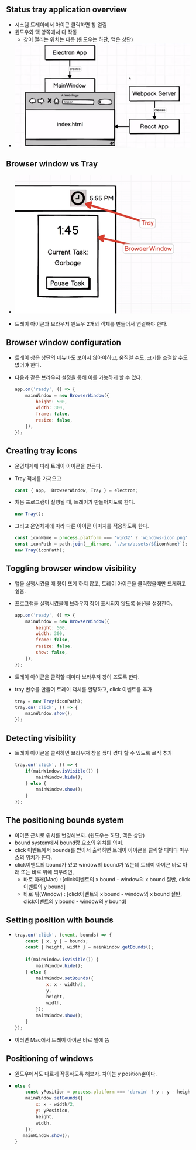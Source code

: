 ## Status tray application overview

- 시스템 트레이에서 아이콘 클릭하면 창 열림
- 윈도우와 맥 양쪽에서 다 작동
  - 창이 열리는 위치는 다름 (윈도우는 하단, 맥은 상단)
- ![status-tray](./images/status-tray.png)

## Browser window vs Tray

- ![status-tray2](.\images\status-tray2.png)

- 트레이 아이콘과 브라우저 윈도우 2개의 객체를 만들어서 연결해야 한다.

## Browser window configuration

- 트레이 창은 상단의 메뉴바도 보이지 않아야하고, 움직일 수도, 크기를 조절할 수도 없어야 한다.

- 다음과 같은 브라우저 설정을 통해 이를 가능하게 할 수 있다.

  ```javascript
  app.on('ready', () => {
      mainWindow = new BrowserWindow({
          height: 500,
          width: 300,
          frame: false,
          resize: false,
      });
  });
  ```

## Creating tray icons

- 운영체제에 따라 트레이 아이콘을 만든다.

- Tray 객체를 가져오고

  ```javascript
  const { app,  BrowserWindow, Tray } = electron;
  ```

- 처음 프로그램이 실행될 때, 트레이가 만들어지도록 한다.

  ```javascript
  new Tray();
  ```

- 그리고 운영체제에 따라 다른 아이콘 이미지를 적용하도록 한다.

  ```javascript
  const iconName = process.platform === 'win32' ? 'windows-icon.png' : 'iconTemplate.png';
  const iconPath = path.join(__dirname, `./src/assets/${iconName}`);
  new Tray(iconPath);
  ```

## Toggling browser window visibility

- 앱을 실행시켰을 때 창이 뜨게 하지 않고, 트레이 아이콘을 클릭했을때만 뜨게하고 싶음.

- 프로그램을 실행시켰을때 브라우저 창이 표시되지 않도록 옵션을 설정한다.

  ```javascript
  app.on('ready', () => {
      mainWindow = new BrowserWindow({
          height: 500,
          width: 300,
          frame: false,
          resize: false,
          show: false,
      });
  });
  ```

- 트레이 아이콘을 클릭할 때마다 브라우저 창이 뜨도록 한다.

- tray 변수를 만들어 트레이 객체를 할당하고, click 이벤트를 추가

  ```javascript
  tray = new Tray(iconPath);
  tray.on('click', () => {
      mainWindow.show();
  });
  ```

## Detecting visibility

- 트레이 아이콘을 클릭하면 브라우저 창을 껐다 켰다 할 수 있도록 로직 추가

  ```javascript
  tray.on('click', () => {
      if(mainWindow.isVisible()) {
          mainWindow.hide();
      } else {
          mainWindow.show();
      }
  });
  ```

## The positioning bounds system

- 아이콘 근처로 위치를 변경해보자. (윈도우는 하단, 맥은 상단)
- bound system에서 bound랑 요소의 위치를 의미.
- click 이벤트에서 bounds를 받아서 출력하면 트레이 아이콘을 클릭할 때마다 마우스의 위치가 뜬다.
- click이벤트의 bound가 있고 window의 bound가 있는데 트레이 아이콘 바로 아래 또는 바로 위에 띄우려면,
  - 바로 아래(Mac) : [click이벤트의 x bound - window의 x bound 절반, click이벤트의 y bound]
  - 바로 위(Window) : [click이벤트의 x bound - window의 x bound 절반, click이벤트의 y bound - window의 y bound]

## Setting position with bounds

- ```javascript
  tray.on('click', (event, bounds) => {
      const { x, y } = bounds;
      const { height, width } = mainWindow.getBounds();
      
      if(mainWindow.isVisible()) {
          mainWindow.hide();
      } else {
          mainWindow.setBounds({
              x: x - width/2,
              y,
              height,
              width,
          });
          mainWindow.show();
      }
  });
  ```

- 이러면 Mac에서 트레이 아이콘 바로 밑에 뜸

## Positioning of windows

- 윈도우에서도 다르게 작동하도록 해보자. 차이는 y position뿐이다.

- ```javascript
  else {
      const yPosition = process.platform === 'darwin' ? y : y - height
      mainWindow.setBounds({
          x: x - width/2,
          y: yPosition,
          height,
          width,
      });
     mainWindow.show();
  }
  ```

